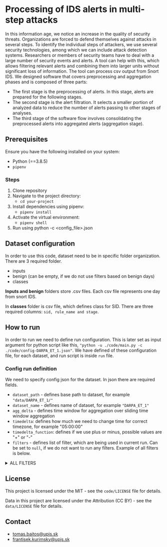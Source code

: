 # Processing of IDS alerts in multi-step attacks

In this information age, we notice an increase in the quality of security threats. Organizations are forced to defend
themselves against attacks in several steps. To identify the individual steps of attackers, we use several security
technologies, among which we can include attack detection systems. Researchers or members of security teams have to deal
with a large number of security events and alerts. A tool can help with this, which allows filtering relevant alerts and
combining them into larger units without significant loss of information. The tool can process csv output from Snort IDS. We designed software that covers preprocessing and aggregation phases and is composed of three parts:
- The first stage is the preprocessing of alerts. In this stage, alerts are prepared for the following stages.
- The second stage is the alert filtration. It selects a smaller portion of analyzed data to reduce the number of alerts passing to other stages of analyses.
- The third stage of the software flow involves consolidating the preprocessed alerts into aggregated alerts (aggregation stage).

## Prerequisites

Ensure you have the following installed on your system:

- Python (==3.8.5)
- `pipenv`

### Steps
1. Clone repository
2. Navigate to the project directory:
   - `cd your-project`
3. Install dependencies using pipenv:
   - `pipenv install`
4. Activate the virtual environment:
   - `pipenv shell`
5. Run using python -c <config_file>.json


## Dataset configuration

In order to use this code, dataset need to be in specific folder organization. There are 3 required folder.

- inputs
- benign (can be empty, if we do not use filters based on benign days)
- classes

**Inputs and benign** folders store .csv files. Each csv file represents one day from snort IDS.

In **classes** folder is csv file, which defines class for SID. There are three required
columns: `sid, rule_name and stage`.

## How to run

In order to run we need to define run configuration. This is later set as input argument for python script like
this, `"python -u ./code/main.py -c ./code/config-DARPA_ET_1.json"`. We have defined  of these configuration file, for
each dataset, and run script is inside `run` file.

### Config run definition

We need to specify config json for the dataset. In json there are required fields.

- `dataset_path` - defines base path to dataset, for example `"data/DARPA_ET_1/"`
- `dataset_name` - defines name of dataset, for example `"DARPA_ET_1"`
- `agg_delta` - defines time window for aggregation over sliding time window aggregation
- `timedelta`: defines how much we need to change time for correct timezone, for example "05:00:00"
- `timedelta_function`: defines if we use plus or minus, possible values are "+" or "-"
- `filters` - defines list of filter, which are being used in current run. Can be set to `null`, if we do not want to
  run any filters. Example of all filters is below.

<details>
<summary>ALL FILTERS</summary>

  ```
    {
      "type": "all_days",
      "perc_diff": 0.2,
      "count": 2
    }
  ``` 

  ```
    {
      "type": "count_hours",
      "sub_mean": false,
      "perc_diff": 0.5,
      "count": 10,
      "addr": "from_addr"
    }
  ```

  ```
    {
      "type": "count_hours",
      "sub_mean": true,
      "mean_from": "benign_days",
      "perc_diff": 0.5,
      "count": 10,
      "addr": "from_addr"
    }
  ```

  ```
    {
      "type": "count_hours",
      "sub_mean": true,
      "mean_from": "all_days",
      "perc_diff": 0.5,
      "count": 10,
      "addr": "from_addr"
    }
  ```

  ```
    {
      "type": "count_hours",
      "sub_mean": false,
      "perc_diff": 0.5,
      "count": 10,
      "addr": "to_addr"
    }
  ```

  ```
    {
      "type": "count_hours",
      "sub_mean": true,
      "mean_from": "all_days",
      "perc_diff": 0.5,
      "count": 10,
      "addr": "to_addr"
    }
  ```

  ```
    {
      "type": "count_hours",
      "sub_mean": true,
      "mean_from": "benign_days",
      "perc_diff": 0.5,
      "count": 10,
      "addr": "to_addr"
    }
  ```

</details>

## License

This project is licensed under the MIT - see the `code/LICENSE` file for details.

Data in this project are licensed under the Attribution (CC BY) - see the `data/LICENSE` file for details.

## Contact

- tomas.bajtos@upjs.sk
- frantisek.kurimsky@upjs.sk
